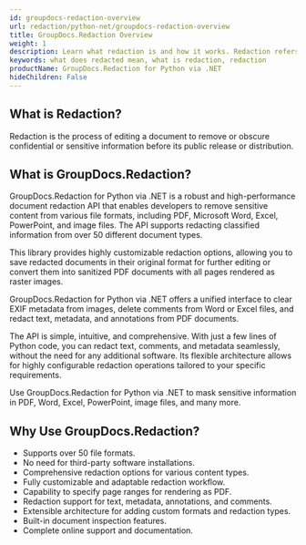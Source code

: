 ```yaml
---
id: groupdocs-redaction-overview
url: redaction/python-net/groupdocs-redaction-overview
title: GroupDocs.Redaction Overview
weight: 1
description: Learn what redaction is and how it works. Redaction refers to editing a document to remove or hide confidential or sensitive information.
keywords: what does redacted mean, what is redaction, redaction
productName: GroupDocs.Redaction for Python via .NET
hideChildren: False
---
```

## What is Redaction?

Redaction is the process of editing a document to remove or obscure confidential or sensitive information before its public release or distribution.


## What is GroupDocs.Redaction?

GroupDocs.Redaction for Python via .NET is a robust and high-performance document redaction API that enables developers to remove sensitive content from various file formats, including PDF, Microsoft Word, Excel, PowerPoint, and image files. The API supports redacting classified information from over 50 different document types.

This library provides highly customizable redaction options, allowing you to save redacted documents in their original format for further editing or convert them into sanitized PDF documents with all pages rendered as raster images.

GroupDocs.Redaction for Python via .NET offers a unified interface to clear EXIF metadata from images, delete comments from Word or Excel files, and redact text, metadata, and annotations from PDF documents.

The API is simple, intuitive, and comprehensive. With just a few lines of Python code, you can redact text, comments, and metadata seamlessly, without the need for any additional software. Its flexible architecture allows for highly configurable redaction operations tailored to your specific requirements.

Use GroupDocs.Redaction for Python via .NET to mask sensitive information in PDF, Word, Excel, PowerPoint, image files, and many more.

## Why Use GroupDocs.Redaction?

*   Supports over 50 file formats.
*   No need for third-party software installations.
*   Comprehensive redaction options for various content types.
*   Fully customizable and adaptable redaction workflow.
*   Capability to specify page ranges for rendering as PDF.
*   Redaction support for text, metadata, annotations, and comments.
*   Extensible architecture for adding custom formats and redaction types.
*   Built-in document inspection features.
*   Complete online support and documentation.
